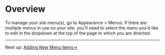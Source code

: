 # Overview

To manage your site menu(s), go to Appearance > Menus. If there are multiple menus in use on your site, you'll need to select the menu you'd like to edit in the dropdown at the top of the page to which you are directed.

---

Next up: [Adding New Menu Items&#8594;](adding-new-menu-items.html)